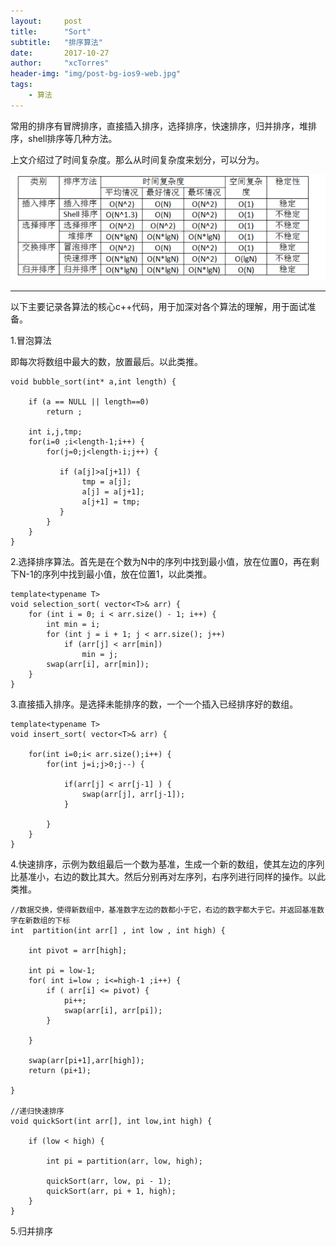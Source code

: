 ```yaml
---
layout:     post
title:      "Sort"
subtitle:   "排序算法"
date:       2017-10-27 
author:     "xcTorres"
header-img: "img/post-bg-ios9-web.jpg"
tags:
    - 算法
---
```


常用的排序有冒牌排序，直接插入排序，选择排序，快速排序，归并排序，堆排序，shell排序等几种方法。

 上文介绍过了时间复杂度。那么从时间复杂度来划分，可以分为。

![](/img/in-post/post-sort.png)
 
***

以下主要记录各算法的核心c++代码，用于加深对各个算法的理解，用于面试准备。

1.冒泡算法

即每次将数组中最大的数，放置最后。以此类推。

```
void bubble_sort(int* a,int length) {

    if (a == NULL || length==0)
        return ;

    int i,j,tmp;
    for(i=0 ;i<length-1;i++) {
        for(j=0;j<length-i;j++) {

           if (a[j]>a[j+1]) {
                tmp = a[j];
                a[j] = a[j+1];
                a[j+1] = tmp;
           }
        }
    }
}
```

2.选择排序算法。首先是在个数为N中的序列中找到最小值，放在位置0，再在剩下N-1的序列中找到最小值，放在位置1，以此类推。

```
template<typename T>
void selection_sort( vector<T>& arr) {
	for (int i = 0; i < arr.size() - 1; i++) {
		int min = i;
		for (int j = i + 1; j < arr.size(); j++)
			if (arr[j] < arr[min])
				min = j;
		swap(arr[i], arr[min]);
	}
}

```

3.直接插入排序。是选择未能排序的数，一个一个插入已经排序好的数组。

```
template<typename T>
void insert_sort( vector<T>& arr) {

    for(int i=0;i< arr.size();i++) {
        for(int j=i;j>0;j--) {

            if(arr[j] < arr[j-1] ) {
                swap(arr[j], arr[j-1]);
            }

        }
    }
}
```

4.快速排序，示例为数组最后一个数为基准，生成一个新的数组，使其左边的序列比基准小，右边的数比其大。然后分别再对左序列，右序列进行同样的操作。以此类推。

```
//数据交换，使得新数组中，基准数字左边的数都小于它，右边的数字都大于它。并返回基准数字在新数组的下标
int  partition(int arr[] , int low , int high) {

    int pivot = arr[high];

    int pi = low-1;
    for( int i=low ; i<=high-1 ;i++) {
        if ( arr[i] <= pivot) {
            pi++;
            swap(arr[i], arr[pi]);
        }

    }

    swap(arr[pi+1],arr[high]);
    return (pi+1);

}

//递归快速排序
void quickSort(int arr[], int low,int high) {

	if (low < high) {

		int pi = partition(arr, low, high);

		quickSort(arr, low, pi - 1);
		quickSort(arr, pi + 1, high);
	}
}
```

5.归并排序






